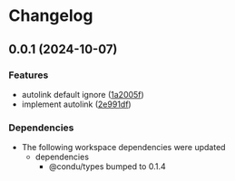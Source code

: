 # Changelog

## 0.0.1 (2024-10-07)


### Features

* autolink default ignore ([1a2005f](https://github.com/niieani/condu/commit/1a2005f115656b203e60cd92ec1f3a2898473cfd))
* implement autolink ([2e991df](https://github.com/niieani/condu/commit/2e991dfd7896dcf9fe9660675670a2731b1075e4))


### Dependencies

* The following workspace dependencies were updated
  * dependencies
    * @condu/types bumped to 0.1.4
